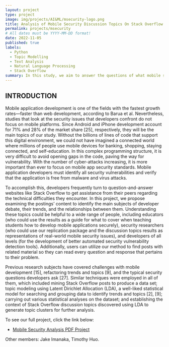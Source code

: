 ```yaml
---
layout: project
type: project
image: img/projects/AI&ML/msecurity-logo.png
title: Analysis of Mobile Security Discussion Topics On Stack Overflow
permalink: projects/msecurity
# All dates must be YYYY-MM-DD format!
date: 2022-11-05
published: true
labels:
  - Python
  - Topic Modelling
  - Text Analysis
  - Natural Language Processing
  - Stack Overflow
summary: In this study, we aim to answer the questions of what mobile security-related topics do developers face, how trends in mobile security topics change over time, and which mobile security software has the most difficult questions to answer on Stack Overflow.
---
```


## INTRODUCTION
Mobile application development is one of the fields with the fastest growth rates—faster than web development, according to Barua et al. Nevertheless, studies that look at the security issues that developers confront do not focus on mobile platforms. Since Android and iPhone development account for 71% and 28% of the market share [25], respectively, they will be the main topics of our study. Without the billions of lines of code that support this digital environment, we could not have imagined a connected world where millions of people use mobile devices for banking, shopping, staying connected, and self-education. In this complex programming structure, it is very difficult to avoid opening gaps in the code, paving the way for vulnerability. With the number of cyber-attacks increasing, it is more important than ever to focus on mobile app security standards. Mobile application developers must identify all security vulnerabilities and verify that the application is free from malware and virus attacks.

To accomplish this, developers frequently turn to question-and-answer websites like Stack Overflow to get assistance from their peers regarding the technical difficulties they encounter. In this project, we propose examining the postings’ content to identify the main subjects of developer debate, their trends, and the relationships between them. Understanding these topics could be helpful to a wide range of people, including educators (who could use the results as a guide for what to cover when teaching students how to develop mobile applications securely), security researchers (who could use our replication package and the discussion topics results as representations of real-world mobile security issues), and developers of all levels (for the development of better automated security vulnerability detection tools). Additionally, users can utilize our method to find posts with related material so they can read every question and response that pertains to their problem.

Previous research subjects have covered challenges with mobile development [15], refactoring trends and topics [9], and the typical security questions developers ask [27]. Similar techniques were employed in all of them, which included mining Stack Overflow posts to produce a data set; topic modeling using Latent Dirichlet Allocation (LDA), a well-liked statistical model for searching and grouping data to identify trends and topics [2], [9]; carrying out various statistical analyses on the dataset; and establishing the context of Stack Overflow discussion topics discovered using LDA to generate topic clusters for further analysis.

To see our full project, click the link below:
- [Mobile Security Analysis PDF Project](https://github.com/acatarinaoaraujo/acatarinaoaraujo.github.io/blob/main/MobileSecurityAnalysis.pdf)

Other members: Jake Imanaka, Timothy Huo.

 

 
 
